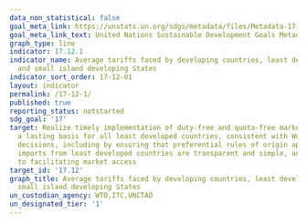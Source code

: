 ```yaml
---
data_non_statistical: false
goal_meta_link: https://unstats.un.org/sdgs/metadata/files/Metadata-17-12-01.pdf
goal_meta_link_text: United Nations Sustainable Development Goals Metadata (pdf 468kB)
graph_type: line
indicator: 17.12.1
indicator_name: Average tariffs faced by developing countries, least developed countries
  and small island developing States
indicator_sort_order: 17-12-01
layout: indicator
permalink: /17-12-1/
published: true
reporting_status: notstarted
sdg_goal: '17'
target: Realize timely implementation of duty-free and quota-free market access on
  a lasting basis for all least developed countries, consistent with World Trade Organization
  decisions, including by ensuring that preferential rules of origin applicable to
  imports from least developed countries are transparent and simple, and contribute
  to facilitating market access
target_id: '17.12'
graph_title: Average tariffs faced by developing countries, least developed countries and
  small island developing States
un_custodian_agency: WTO,ITC,UNCTAD
un_designated_tier: '1'
---
```

